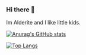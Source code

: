 ### Hi there 👋

Im Alderite and I like little kids.

[![Anurag's GitHub stats](https://github-readme-stats.vercel.app/api?username=alderite)](https://github.com/anuraghazra/github-readme-stats)

[![Top Langs](https://github-readme-stats.vercel.app/api/top-langs/?username=alderite)](https://github.com/anuraghazra/github-readme-stats)




